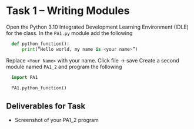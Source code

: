 # Task 1 – Writing Modules

Open the Python 3.10 Integrated Development Learning Environment (IDLE) for the class. In the `PA1.py` module add the following

```Python
  def python_function():
      print(“Hello world, my name is <your name>”)
```

Replace `<Your Name>` with your name. Click file -> save
Create a second module named `PA1_2` and program the following

```Python
  import PA1

  PA1.python_function()
```

## Deliverables for Task

- Screenshot of your PA1_2 program
